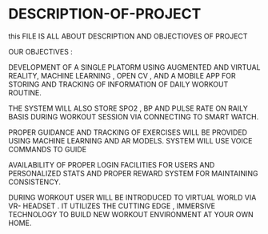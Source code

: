 # DESCRIPTION-OF-PROJECT
this FILE IS ALL ABOUT DESCRIPTION AND OBJECTIOVES OF PROJECT


OUR OBJECTIVES :

DEVELOPMENT OF A SINGLE PLATORM USING AUGMENTED AND VIRTUAL REALITY, MACHINE LEARNING , OPEN CV ,  AND A MOBILE APP FOR STORING AND TRACKING OF INFORMATION OF DAILY WORKOUT ROUTINE.

THE SYSTEM WILL ALSO STORE SPO2 , BP AND PULSE RATE ON RAILY BASIS DURING WORKOUT SESSION VIA CONNECTING TO SMART WATCH.

PROPER GUIDANCE AND TRACKING OF EXERCISES WILL BE PROVIDED USING MACHINE LEARNING AND AR MODELS. SYSTEM WILL USE VOICE COMMANDS TO GUIDE

AVAILABILITY OF PROPER LOGIN FACILITIES FOR USERS  AND PERSONALIZED STATS AND PROPER REWARD SYSTEM FOR MAINTAINING CONSISTENCY.

DURING WORKOUT USER WILL BE INTRODUCED TO VIRTUAL WORLD VIA VR- HEADSET . IT UTILIZES THE CUTTING EDGE , IMMERSIVE TECHNOLOGY TO BUILD NEW WORKOUT ENVIRONMENT AT YOUR OWN HOME.
